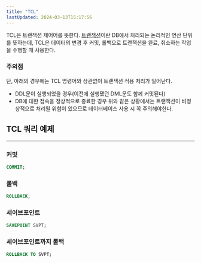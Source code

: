 ```yaml
---
title: "TCL"
lastUpdated: 2024-03-13T15:17:56
---
```

<p>
TCL은 트랜잭션 제어어를 뜻한다. <a href="/DB/DB/트랜잭션.md">트랜잭션</a>이란 DB에서 처리되는 논리적인 연산 단위를 뜻하는데, TCL은 데이터의 변경 후 커밋, 롤백으로 트랜잭션을 완료, 취소하는 작업을 수행할 때 사용한다.
</p>

### 주의점
단, 아래의 경우에는 TCL 명령어와 상관없이 트랜잭션 적용 처리가 일어난다.
- DDL문이 실행되었을 경우(이전에 실행됐던 DML문도 함께 커밋된다)
- DB에 대한 접속을 정상적으로 종료한 경우
위와 같은 상황에서는 트랜잭션이 비정상적으로 처리될 위험이 있으므로 데이터베이스 사용 시 꼭 주의해야한다. 

## TCL 쿼리 예제
---
### 커밋
```sql
COMMIT;
```
### 롤백
```sql
ROLLBACK;
```
### 세이브포인트
```sql
SAVEPOINT SVPT;
```
### 세이브포인트까지 롤백
```sql
ROLLBACK TO SVPT;
```
